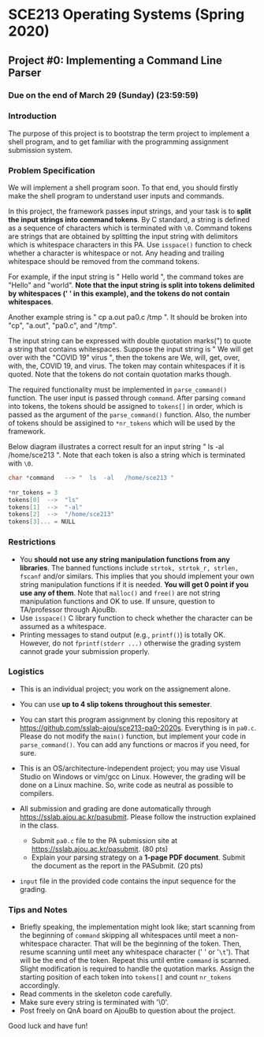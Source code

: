 # SCE213 Operating Systems (Spring 2020)

## Project #0: Implementing a Command Line Parser

### Due on the end of March 29 (Sunday) (23:59:59)


### Introduction

The purpose of this project is to bootstrap the term project to implement a shell program, and to get familiar with the programming assignment submission system.


### Problem Specification

We will implement a shell program soon. To that end, you should firstly make the shell program to understand user inputs and commands.

In this project, the framework passes input strings, and your task is to **split the input strings into command tokens**. By C standard, a string is defined as a sequence of characters which is terminated with `\0`. Command tokens are strings that are obtained by splitting the input string with delimitors which is whitespace characters in this PA. Use `isspace()` function to check whether a character is whitespace or not. Any heading and trailing whitespace should be removed from the command tokens.

For example, if the input string is " Hello   world ", the command tokes are "Hello" and "world". **Note that the input string is split into tokens delimited by whitespaces (' ' in this example), and the tokens do not contain whitespaces**.

Another example string is " cp   a.out  pa0.c /tmp ". It should be broken into "cp", "a.out", "pa0.c", and "/tmp".

The input string can be expressed with double quotation marks(") to quote a string that contains whitespaces. Suppose the input string is "  We will get over with the "COVID 19" virus   ", then the tokens are We, will, get, over, with, the, COVID 19, and virus. The token may contain whitespaces if it is quoted. Note that the tokens do not contain quotation marks though.

The required functionality must be implemented in `parse_command()` function. The user input is passed through `command`. After parsing `command` into tokens, the tokens should be assigned to `tokens[]` in order, which is passed as the argument of the `parse_command()` function. Also, the number of tokens should be assigined to `*nr_tokens` which will be used by the framework.

Below diagram illustrates a correct result for an input string "  ls  -al   /home/sce213 ". Note that each token is also a string which is terminated with `\0`.

```c
char *command   --> "  ls  -al   /home/sce213 "
 
*nr_tokens = 3
tokens[0]  -->  "ls"
tokens[1]  -->  "-al"
tokens[2]  -->  "/home/sce213"
tokens[3]... = NULL
```


### Restrictions

- You **should not use any string manipulation functions from any libraries**. The banned functions include `strtok, strtok_r, strlen, fscanf` and/or similars. This implies that you should implement your own string manipulation functions if it is needed. **You will get 0 point if you use any of them**. Note that `malloc()` and `free()` are not string manipulation functions and OK to use. If unsure, question to TA/professor through AjouBb.
- Use `isspace()` C library function to check whether the character can be assumed as a whitespace.
- Printing messages to stand output (e.g., `printf()`) is totally OK. However, do not `fprintf(stderr ...)` otherwise the grading system cannot grade your submission properly.



### Logistics

- This is an individual project; you work on the assignement alone.
- You can use **up to 4 slip tokens throughout this semester**.

- You can start this program assignment by cloning this repository at https://github.com/sslab-ajou/sce213-pa0-2020s. Everything is in `pa0.c`. Please do not modify the `main()` function, but implement your code in `parse_command()`. You can add any functions or macros if you need, for sure.

- This is an OS/architecture-independent project; you may use Visual Studio on Windows or vim/gcc on Linux. However, the grading will be done on a Linux machine. So, write code as neutral as possible to compilers.
- All submission and grading are done automatically through https://sslab.ajou.ac.kr/pasubmit. Please follow the instruction explained in the class.
	- Submit `pa0.c` file to the PA submission site at https://sslab.ajou.ac.kr/pasubmit. (80 pts)
	- Explain your parsing strategy on a **1-page PDF document**. Submit the document as the report in the PASubmit. (20 pts)
- `input` file in the provided code contains the input sequence for the grading.



### Tips and Notes

- Briefly speaking, the implementation might look like; start scanning from the beginning of `command` skipping all whitespaces until meet a non-whitespace character. That will be the beginning of the token. Then, resume scanning until meet any whitespace character (' ' or '`\t`'). That will be the end of the token. Repeat this until entire `command` is scanned. Slight modification is required to handle the quotation marks. Assign the starting position of each token into `tokens[]` and count `nr_tokens` accordingly.
- Read comments in the skeleton code carefully.
- Make sure every string is terminated with '\0'.
- Post freely on QnA board on AjouBb to question about the project.


Good luck and have fun!
